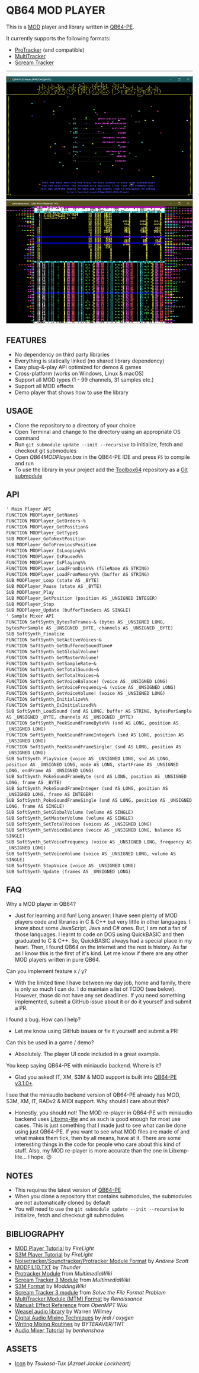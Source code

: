 # QB64 MOD PLAYER

This is a [MOD](https://en.wikipedia.org/wiki/MOD_(file_format)) player and library written in [QB64-PE](https://www.qb64phoenix.com/).

It currently supports the following formats:

- [ProTracker](https://en.wikipedia.org/wiki/ProTracker) (and compatible)
- [MultiTracker](https://en.wikipedia.org/wiki/Module_file#Popular_formats)
- [Scream Tracker](https://en.wikipedia.org/wiki/Scream_Tracker)

---

![Screenshot 1](screenshots/screenshot1.png)
![Screenshot 2](screenshots/screenshot2.png)

## FEATURES

- No dependency on third party libraries
- Everything is statically linked (no shared library dependency)
- Easy plug-&-play API optimized for demos & games
- Cross-platform (works on Windows, Linux & macOS)
- Support all MOD types (1 - 99 channels, 31 samples etc.)
- Support all MOD effects
- Demo player that shows how to use the library

## USAGE

- Clone the repository to a directory of your choice
- Open Terminal and change to the directory using an appropriate OS command
- Run `git submodule update --init --recursive` to initialize, fetch and checkout git submodules
- Open *QB64MODPlayer.bas* in the QB64-PE IDE and press `F5` to compile and run
- To use the library in your project add the [Toolbox64](https://github.com/a740g/Toolbox64) repository as a [Git submodule](https://git-scm.com/book/en/v2/Git-Tools-Submodules)

## API

```VB
' Main Player API
FUNCTION MODPlayer_GetName$
FUNCTION MODPlayer_GetOrders~%
FUNCTION MODPlayer_GetPosition&
FUNCTION MODPlayer_GetType$
SUB MODPlayer_GoToNextPosition
SUB MODPlayer_GoToPreviousPosition
FUNCTION MODPlayer_IsLooping%%
FUNCTION MODPlayer_IsPaused%%
FUNCTION MODPlayer_IsPlaying%%
FUNCTION MODPlayer_LoadFromDisk%% (fileName AS STRING)
FUNCTION MODPlayer_LoadFromMemory%% (buffer AS STRING)
SUB MODPlayer_Loop (state AS _BYTE)
SUB MODPlayer_Pause (state AS _BYTE)
SUB MODPlayer_Play
SUB MODPlayer_SetPosition (position AS _UNSIGNED INTEGER)
SUB MODPlayer_Stop
SUB MODPlayer_Update (bufferTimeSecs AS SINGLE)
' Sample Mixer API
FUNCTION SoftSynth_BytesToFrames~& (bytes AS _UNSIGNED LONG, bytesPerSample AS _UNSIGNED _BYTE, channels AS _UNSIGNED _BYTE)
SUB SoftSynth_Finalize
FUNCTION SoftSynth_GetActiveVoices~&
FUNCTION SoftSynth_GetBufferedSoundTime#
FUNCTION SoftSynth_GetGlobalVolume!
FUNCTION SoftSynth_GetMasterVolume!
FUNCTION SoftSynth_GetSampleRate~&
FUNCTION SoftSynth_GetTotalSounds~&
FUNCTION SoftSynth_GetTotalVoices~&
FUNCTION SoftSynth_GetVoiceBalance! (voice AS _UNSIGNED LONG)
FUNCTION SoftSynth_GetVoiceFrequency~& (voice AS _UNSIGNED LONG)
FUNCTION SoftSynth_GetVoiceVolume! (voice AS _UNSIGNED LONG)
FUNCTION SoftSynth_Initialize%%
FUNCTION SoftSynth_IsInitialized%%
SUB SoftSynth_LoadSound (snd AS LONG, buffer AS STRING, bytesPerSample AS _UNSIGNED _BYTE, channels AS _UNSIGNED _BYTE)
FUNCTION SoftSynth_PeekSoundFrameByte%% (snd AS LONG, position AS _UNSIGNED LONG)
FUNCTION SoftSynth_PeekSoundFrameInteger% (snd AS LONG, position AS _UNSIGNED LONG)
FUNCTION SoftSynth_PeekSoundFrameSingle! (snd AS LONG, position AS _UNSIGNED LONG)
SUB SoftSynth_PlayVoice (voice AS _UNSIGNED LONG, snd AS LONG, position AS _UNSIGNED LONG, mode AS LONG, startFrame AS _UNSIGNED LONG, endFrame AS _UNSIGNED LONG)
SUB SoftSynth_PokeSoundFrameByte (snd AS LONG, position AS _UNSIGNED LONG, frame AS _BYTE)
SUB SoftSynth_PokeSoundFrameInteger (snd AS LONG, position AS _UNSIGNED LONG, frame AS INTEGER)
SUB SoftSynth_PokeSoundFrameSingle (snd AS LONG, position AS _UNSIGNED LONG, frame AS SINGLE)
SUB SoftSynth_SetGlobalVolume (volume AS SINGLE)
SUB SoftSynth_SetMasterVolume (volume AS SINGLE)
SUB SoftSynth_SetTotalVoices (voices AS _UNSIGNED LONG)
SUB SoftSynth_SetVoiceBalance (voice AS _UNSIGNED LONG, balance AS SINGLE)
SUB SoftSynth_SetVoiceFrequency (voice AS _UNSIGNED LONG, frequency AS _UNSIGNED LONG)
SUB SoftSynth_SetVoiceVolume (voice AS _UNSIGNED LONG, volume AS SINGLE)
SUB SoftSynth_StopVoice (voice AS _UNSIGNED LONG)
SUB SoftSynth_Update (frames AS _UNSIGNED LONG)
```

## FAQ

Why a MOD player in QB64?

- Just for learning and fun! Long answer: I have seen plenty of MOD players code and libraries in C & C++ but very little in other languages. I know about some JavaScript, Java and C# ones. But, I am not a fan of those languages. I learnt to code on DOS using QuickBASIC and then graduated to C & C++. So, QuickBASIC always had a special place in my heart. Then, I found QB64 on the internet and the rest is history. As far as I know this is the first of it's kind. Let me know if there are any other MOD players written in pure QB64.

Can you implement feature x / y?

- With the limited time I have between my day job, home and family, there is only so much I can do. I do maintain a list of TODO (see below). However, those do not have any set deadlines. If you need something implemented, submit a GitHub issue about it or do it yourself and submit a PR.

I found a bug. How can I help?

- Let me know using GitHub issues or fix it yourself and submit a PR!

Can this be used in a game / demo?

- Absolutely. The player UI code included in a great example.

You keep saying QB64-PE with miniaudio backend. Where is it?

- Glad you asked! IT, XM, S3M & MOD support is built into [QB64-PE v3.1.0+](https://github.com/QB64-Phoenix-Edition/QB64pe/releases/).

I see that the miniaudio backend version of QB64-PE already has MOD, S3M, XM, IT, RADv2 & MIDI support. Why should I care about this?

- Honestly, you should not! The MOD re-player in QB64-PE with miniaudio backend uses [Libxmp-lite](https://github.com/libxmp/libxmp/tree/master/lite) and as such is good enough for most use cases. This is just something that I made just to see what can be done using just QB64-PE. If you want to see what MOD files are made of and what makes them tick, then by all means, have at it. There are some interesting things in the code for people who care about this kind of stuff. Also, my MOD re-player is more accurate than the one in Libxmp-lite... I hope. 😉

## NOTES

- This requires the latest version of [QB64-PE](https://github.com/QB64-Phoenix-Edition/QB64pe/releases)
- When you clone a repository that contains submodules, the submodules are not automatically cloned by default
- You will need to use the `git submodule update --init --recursive` to initialize, fetch and checkout git submodules

## BIBLIOGRAPHY

- [MOD Player Tutorial](docs/FMODDOC.TXT) by *FireLight*
- [S3M Player Tutorial](docs/FS3MDOC.TXT) by *FireLight*
- [Noisetracker/Soundtracker/Protracker Module Format](docs/MOD-FORM.TXT) by *Andrew Scott*
- [MODFIL10.TXT](docs/MODFIL10.TXT) by *Thunder*
- [Protracker Module](https://wiki.multimedia.cx/index.php/Protracker_Module) from *MultimediaWiki*
- [Scream Tracker 3 Module](https://wiki.multimedia.cx/index.php/Scream_Tracker_3_Module) from *MultimediaWiki*
- [S3M Format](https://moddingwiki.shikadi.net/wiki/S3M_Format) by *ModdingWiki*
- [Scream Tracker 3 module](http://fileformats.archiveteam.org/wiki/Scream_Tracker_3_module) from *Solve the File Format Problem*
- [MultiTracker Module (MTM) Format](docs/MultiTracker%20(.mtm).txt) by *Renaissance*
- [Manual: Effect Reference](https://wiki.openmpt.org/Manual:_Effect_Reference) from *OpenMPT Wiki*
- [Weasel audio library](https://weaselaudiolib.sourceforge.net/) by Warren Willmey
- [Digital Audio Mixing Techniques](docs/FSBDOC.TXT) by *jedi / oxygen*
- [Writing Mixing Routines](docs/MIXING10.TXT) by *BYTERAVER/TNT*
- [Audio Mixer Tutorial](docs/mixer_tutorial) by *benhenshaw*

## ASSETS

- [Icon](https://iconarchive.com/artist/tsukasa-tux.html) by *Tsukasa-Tux (Azrael Jackie Lockheart)*
